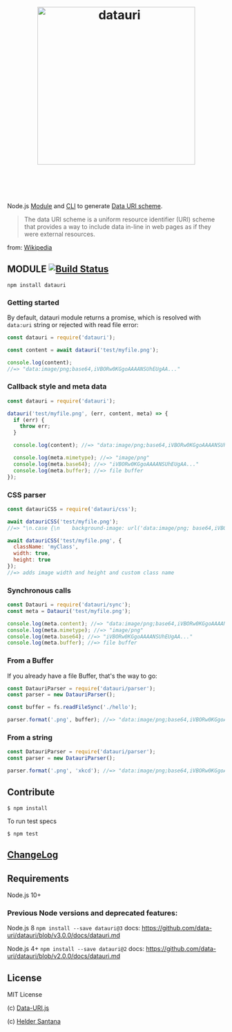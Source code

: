 <h1 align="center">
  <br>
  <img width="365" src="https://cdn.rawgit.com/data-uri/datauri/master/media/datauri.svg" alt="datauri">
  <br>
  <br>
  <br>
</h1>

Node.js [Module](#module) and [CLI](http://npm.im/datauri-cli) to generate [Data URI scheme](http://en.wikipedia.org/wiki/Data_URI_scheme).

> The data URI scheme is a uniform resource identifier (URI) scheme that provides a way to include data in-line in web pages as if they were external resources.

from: [Wikipedia](http://en.wikipedia.org/wiki/Data_URI_scheme)

## MODULE [![Build Status](https://github.com/data-uri/datauri/actions/workflows/main.yml/badge.svg?branch=main)](https://github.com/data-uri/datauri/actions/workflows/main.yml?query=branch%3Amain)

`npm install datauri`

### Getting started

By default, datauri module returns a promise, which is resolved with `data:uri` string or rejected with read file error:

```js
const datauri = require('datauri');

const content = await datauri('test/myfile.png');

console.log(content);
//=> "data:image/png;base64,iVBORw0KGgoAAAANSUhEUgAA..."
```

### Callback style and meta data

```js
const datauri = require('datauri');

datauri('test/myfile.png', (err, content, meta) => {
  if (err) {
    throw err;
  }

  console.log(content); //=> "data:image/png;base64,iVBORw0KGgoAAAANSUhEUgAA..."

  console.log(meta.mimetype); //=> "image/png"
  console.log(meta.base64); //=> "iVBORw0KGgoAAAANSUhEUgAA..."
  console.log(meta.buffer); //=> file buffer
});
```

### CSS parser

```js
const datauriCSS = require('datauri/css');

await datauriCSS('test/myfile.png');
//=> "\n.case {\n    background-image: url('data:image/png; base64,iVBORw..."

await datauriCSS('test/myfile.png', {
  className: 'myClass',
  width: true,
  height: true
});
//=> adds image width and height and custom class name
```

### Synchronous calls

```js
const Datauri = require('datauri/sync');
const meta = Datauri('test/myfile.png');

console.log(meta.content); //=> "data:image/png;base64,iVBORw0KGgoAAAANSUhEUgAA..."
console.log(meta.mimetype); //=> "image/png"
console.log(meta.base64); //=> "iVBORw0KGgoAAAANSUhEUgAA..."
console.log(meta.buffer); //=> file buffer
```

### From a Buffer

If you already have a file Buffer, that's the way to go:

```js
const DatauriParser = require('datauri/parser');
const parser = new DatauriParser();

const buffer = fs.readFileSync('./hello');

parser.format('.png', buffer); //=> "data:image/png;base64,iVBORw0KGgoAAAANSUhEUgAA..."
```

### From a string

```js
const DatauriParser = require('datauri/parser');
const parser = new DatauriParser();

parser.format('.png', 'xkcd'); //=> "data:image/png;base64,iVBORw0KGgoAAAANSUhEUgAA..."
```

## Contribute

```CLI
$ npm install
```

To run test specs

```CLI
$ npm test
```

## [ChangeLog](https://github.com/data-uri/datauri/releases)

## Requirements

Node.js 10+

### Previous Node versions and deprecated features:

Node.js 8
`npm install --save datauri@3`
docs: https://github.com/data-uri/datauri/blob/v3.0.0/docs/datauri.md

Node.js 4+
`npm install --save datauri@2`
docs: https://github.com/data-uri/datauri/blob/v2.0.0/docs/datauri.md

## License

MIT License

(c) [Data-URI.js](https://github.com/data-uri)

(c) [Helder Santana](https://heldr.com)
